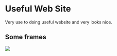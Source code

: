<h1>Useful Web Site</h1>

Very use to doing useful website and very looks nice.

<h2>Some frames</h2>

![](./bootstrap_demo.gif)

